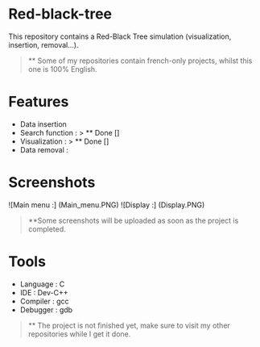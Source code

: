 # Red-black-tree
This repository contains a Red-Black Tree simulation (visualization, insertion, removal...). 
> ** Some of my repositories contain french-only projects, whilst this one is 100% English. 

# Features 
- Data insertion 
- Search function : > ** Done []
- Visualization : > ** Done []
- Data removal : 

# Screenshots 
![Main menu :] (Main_menu.PNG)
![Display :] (Display.PNG)
> **Some screenshots will be uploaded as soon as the project is completed.



# Tools 
- Language : C
- IDE : Dev-C++
- Compiler : gcc
- Debugger : gdb

> ** The project is not finished yet, make sure to visit my other repositories while I get it done.
